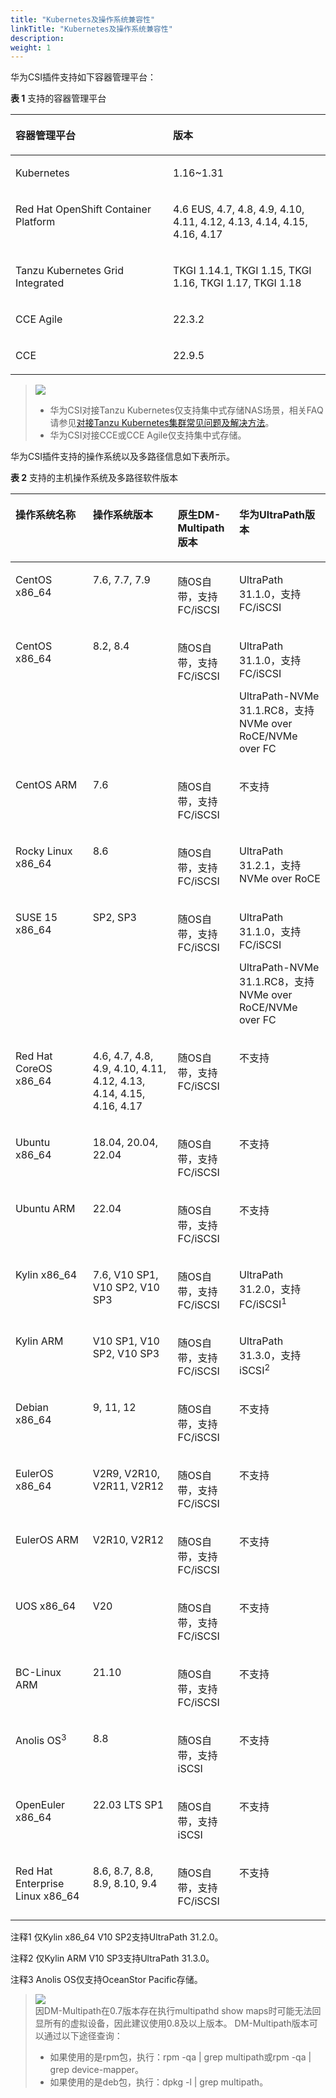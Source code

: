 ```yaml
---
title: "Kubernetes及操作系统兼容性"
linkTitle: "Kubernetes及操作系统兼容性"
description: 
weight: 1
---
```


华为CSI插件支持如下容器管理平台：

**表 1**  支持的容器管理平台

<a name="table1074710451516"></a>
<table><thead align="left"><tr id="row474794517118"><th class="cellrowborder" valign="top" width="50%" id="mcps1.2.3.1.1"><p id="p107476451618"><a name="p107476451618"></a><a name="p107476451618"></a>容器管理平台</p>
</th>
<th class="cellrowborder" valign="top" width="50%" id="mcps1.2.3.1.2"><p id="p1574820451312"><a name="p1574820451312"></a><a name="p1574820451312"></a>版本</p>
</th>
</tr>
</thead>
<tbody><tr id="row774818457119"><td class="cellrowborder" valign="top" width="50%" headers="mcps1.2.3.1.1 "><p id="p774815451619"><a name="p774815451619"></a><a name="p774815451619"></a>Kubernetes</p>
</td>
<td class="cellrowborder" valign="top" width="50%" headers="mcps1.2.3.1.2 "><p id="p1074815457112"><a name="p1074815457112"></a><a name="p1074815457112"></a>1.16~1.31</p>
</td>
</tr>
<tr id="row1374812458110"><td class="cellrowborder" valign="top" width="50%" headers="mcps1.2.3.1.1 "><p id="p15748194519116"><a name="p15748194519116"></a><a name="p15748194519116"></a>Red Hat OpenShift Container Platform</p>
</td>
<td class="cellrowborder" valign="top" width="50%" headers="mcps1.2.3.1.2 "><p id="p1774819451114"><a name="p1774819451114"></a><a name="p1774819451114"></a>4.6 EUS, 4.7, 4.8, 4.9, 4.10, 4.11, 4.12, 4.13, 4.14, 4.15, 4.16, 4.17</p>
</td>
</tr>
<tr id="row1526064545317"><td class="cellrowborder" valign="top" width="50%" headers="mcps1.2.3.1.1 "><p id="p1426094595313"><a name="p1426094595313"></a><a name="p1426094595313"></a>Tanzu Kubernetes Grid Integrated</p>
</td>
<td class="cellrowborder" valign="top" width="50%" headers="mcps1.2.3.1.2 "><p id="p626054555310"><a name="p626054555310"></a><a name="p626054555310"></a>TKGI 1.14.1, TKGI 1.15, TKGI 1.16, TKGI 1.17, TKGI 1.18</p>
</td>
</tr>
<tr id="row117973419355"><td class="cellrowborder" valign="top" width="50%" headers="mcps1.2.3.1.1 "><p id="p1118023483511"><a name="p1118023483511"></a><a name="p1118023483511"></a>CCE Agile</p>
</td>
<td class="cellrowborder" valign="top" width="50%" headers="mcps1.2.3.1.2 "><p id="p418018342356"><a name="p418018342356"></a><a name="p418018342356"></a>22.3.2</p>
</td>
</tr>
<tr id="row2097213814106"><td class="cellrowborder" valign="top" width="50%" headers="mcps1.2.3.1.1 "><p id="p6972113831015"><a name="p6972113831015"></a><a name="p6972113831015"></a>CCE</p>
</td>
<td class="cellrowborder" valign="top" width="50%" headers="mcps1.2.3.1.2 "><p id="p79726387102"><a name="p79726387102"></a><a name="p79726387102"></a>22.9.5</p>
</td>
</tr>
</tbody>
</table>

>![](/css-docs/public_sys-resources/zh-cn/icon-notice.gif)  
>-   华为CSI对接Tanzu Kubernetes仅支持集中式存储NAS场景，相关FAQ请参见[对接Tanzu Kubernetes集群常见问题及解决方法](/docs/troubleshooting/common-problems-and-solutions-for-interconnecting-with-the-tanzu-kubernetes-cluster)。
>-   华为CSI对接CCE或CCE Agile仅支持集中式存储。

华为CSI插件支持的操作系统以及多路径信息如下表所示。

**表 2**  支持的主机操作系统及多路径软件版本

<a name="table133422378818"></a>
<table><thead align="left"><tr id="row83438371381"><th class="cellrowborder" valign="top" width="24.537546245375463%" id="mcps1.2.5.1.1"><p id="p334317371186"><a name="p334317371186"></a><a name="p334317371186"></a>操作系统名称</p>
</th>
<th class="cellrowborder" valign="top" width="26.957304269573047%" id="mcps1.2.5.1.2"><p id="p1534317371812"><a name="p1534317371812"></a><a name="p1534317371812"></a>操作系统版本</p>
</th>
<th class="cellrowborder" valign="top" width="19.548045195480455%" id="mcps1.2.5.1.3"><p id="p20513132412163"><a name="p20513132412163"></a><a name="p20513132412163"></a>原生DM-Multipath版本</p>
</th>
<th class="cellrowborder" valign="top" width="28.957104289571046%" id="mcps1.2.5.1.4"><p id="p5519020131610"><a name="p5519020131610"></a><a name="p5519020131610"></a>华为UltraPath版本</p>
</th>
</tr>
</thead>
<tbody><tr id="row10343137688"><td class="cellrowborder" valign="top" width="24.537546245375463%" headers="mcps1.2.5.1.1 "><p id="p174422515917"><a name="p174422515917"></a><a name="p174422515917"></a>CentOS x86_64</p>
</td>
<td class="cellrowborder" valign="top" width="26.957304269573047%" headers="mcps1.2.5.1.2 "><p id="p714515424912"><a name="p714515424912"></a><a name="p714515424912"></a>7.6, 7.7, 7.9</p>
</td>
<td class="cellrowborder" valign="top" width="19.548045195480455%" headers="mcps1.2.5.1.3 "><p id="p9513142418162"><a name="p9513142418162"></a><a name="p9513142418162"></a>随OS自带，支持FC/iSCSI</p>
</td>
<td class="cellrowborder" valign="top" width="28.957104289571046%" headers="mcps1.2.5.1.4 "><p id="p951912207160"><a name="p951912207160"></a><a name="p951912207160"></a>UltraPath 31.1.0，支持FC/iSCSI</p>
</td>
</tr>
<tr id="row126961850188"><td class="cellrowborder" valign="top" width="24.537546245375463%" headers="mcps1.2.5.1.1 "><p id="p66968571811"><a name="p66968571811"></a><a name="p66968571811"></a>CentOS x86_64</p>
</td>
<td class="cellrowborder" valign="top" width="26.957304269573047%" headers="mcps1.2.5.1.2 "><p id="p146964518186"><a name="p146964518186"></a><a name="p146964518186"></a>8.2, 8.4</p>
</td>
<td class="cellrowborder" valign="top" width="19.548045195480455%" headers="mcps1.2.5.1.3 "><p id="p7696154184"><a name="p7696154184"></a><a name="p7696154184"></a>随OS自带，支持FC/iSCSI</p>
</td>
<td class="cellrowborder" valign="top" width="28.957104289571046%" headers="mcps1.2.5.1.4 "><p id="p3696175101811"><a name="p3696175101811"></a><a name="p3696175101811"></a>UltraPath 31.1.0，支持FC/iSCSI</p>
<p id="p13433122917188"><a name="p13433122917188"></a><a name="p13433122917188"></a>UltraPath-NVMe 31.1.RC8，支持NVMe over RoCE/NVMe over FC</p>
</td>
</tr>
<tr id="row462220559496"><td class="cellrowborder" valign="top" width="24.537546245375463%" headers="mcps1.2.5.1.1 "><p id="p8622205534918"><a name="p8622205534918"></a><a name="p8622205534918"></a>CentOS ARM</p>
</td>
<td class="cellrowborder" valign="top" width="26.957304269573047%" headers="mcps1.2.5.1.2 "><p id="p162295519499"><a name="p162295519499"></a><a name="p162295519499"></a>7.6</p>
</td>
<td class="cellrowborder" valign="top" width="19.548045195480455%" headers="mcps1.2.5.1.3 "><p id="p1571627205016"><a name="p1571627205016"></a><a name="p1571627205016"></a>随OS自带，支持FC/iSCSI</p>
</td>
<td class="cellrowborder" valign="top" width="28.957104289571046%" headers="mcps1.2.5.1.4 "><p id="p92831342165018"><a name="p92831342165018"></a><a name="p92831342165018"></a>不支持</p>
</td>
</tr>
<tr id="row338018570509"><td class="cellrowborder" valign="top" width="24.537546245375463%" headers="mcps1.2.5.1.1 "><p id="p65591473511"><a name="p65591473511"></a><a name="p65591473511"></a>Rocky Linux x86_64</p>
</td>
<td class="cellrowborder" valign="top" width="26.957304269573047%" headers="mcps1.2.5.1.2 "><p id="p175591079513"><a name="p175591079513"></a><a name="p175591079513"></a>8.6</p>
</td>
<td class="cellrowborder" valign="top" width="19.548045195480455%" headers="mcps1.2.5.1.3 "><p id="p1355913785117"><a name="p1355913785117"></a><a name="p1355913785117"></a>随OS自带，支持FC/iSCSI</p>
</td>
<td class="cellrowborder" valign="top" width="28.957104289571046%" headers="mcps1.2.5.1.4 "><p id="p05591714513"><a name="p05591714513"></a><a name="p05591714513"></a>UltraPath 31.2.1，支持NVMe over RoCE</p>
</td>
</tr>
<tr id="row33431037682"><td class="cellrowborder" valign="top" width="24.537546245375463%" headers="mcps1.2.5.1.1 "><p id="p184420254915"><a name="p184420254915"></a><a name="p184420254915"></a>SUSE 15 x86_64</p>
</td>
<td class="cellrowborder" valign="top" width="26.957304269573047%" headers="mcps1.2.5.1.2 "><p id="p2014514429912"><a name="p2014514429912"></a><a name="p2014514429912"></a>SP2, SP3</p>
</td>
<td class="cellrowborder" valign="top" width="19.548045195480455%" headers="mcps1.2.5.1.3 "><p id="p351302411165"><a name="p351302411165"></a><a name="p351302411165"></a>随OS自带，支持FC/iSCSI</p>
</td>
<td class="cellrowborder" valign="top" width="28.957104289571046%" headers="mcps1.2.5.1.4 "><p id="p43207517196"><a name="p43207517196"></a><a name="p43207517196"></a>UltraPath 31.1.0，支持FC/iSCSI</p>
<p id="p1232018541915"><a name="p1232018541915"></a><a name="p1232018541915"></a>UltraPath-NVMe 31.1.RC8，支持NVMe over RoCE/NVMe over FC</p>
</td>
</tr>
<tr id="row10343113716818"><td class="cellrowborder" valign="top" width="24.537546245375463%" headers="mcps1.2.5.1.1 "><p id="p7442251798"><a name="p7442251798"></a><a name="p7442251798"></a>Red Hat CoreOS x86_64</p>
</td>
<td class="cellrowborder" valign="top" width="26.957304269573047%" headers="mcps1.2.5.1.2 "><p id="p1214517426916"><a name="p1214517426916"></a><a name="p1214517426916"></a>4.6, 4.7, 4.8, 4.9, 4.10, 4.11, 4.12, 4.13, 4.14, 4.15, 4.16, 4.17</p>
</td>
<td class="cellrowborder" valign="top" width="19.548045195480455%" headers="mcps1.2.5.1.3 "><p id="p115134245168"><a name="p115134245168"></a><a name="p115134245168"></a>随OS自带，支持FC/iSCSI</p>
</td>
<td class="cellrowborder" valign="top" width="28.957104289571046%" headers="mcps1.2.5.1.4 "><p id="p19519220141616"><a name="p19519220141616"></a><a name="p19519220141616"></a>不支持</p>
</td>
</tr>
<tr id="row234312371784"><td class="cellrowborder" valign="top" width="24.537546245375463%" headers="mcps1.2.5.1.1 "><p id="p24411253910"><a name="p24411253910"></a><a name="p24411253910"></a>Ubuntu x86_64</p>
</td>
<td class="cellrowborder" valign="top" width="26.957304269573047%" headers="mcps1.2.5.1.2 "><p id="p141451428911"><a name="p141451428911"></a><a name="p141451428911"></a>18.04, 20.04, 22.04</p>
</td>
<td class="cellrowborder" valign="top" width="19.548045195480455%" headers="mcps1.2.5.1.3 "><p id="p751392431616"><a name="p751392431616"></a><a name="p751392431616"></a>随OS自带，支持FC/iSCSI</p>
</td>
<td class="cellrowborder" valign="top" width="28.957104289571046%" headers="mcps1.2.5.1.4 "><p id="p351992071616"><a name="p351992071616"></a><a name="p351992071616"></a>不支持</p>
</td>
</tr>
<tr id="row1279582641416"><td class="cellrowborder" valign="top" width="24.537546245375463%" headers="mcps1.2.5.1.1 "><p id="p7795172661419"><a name="p7795172661419"></a><a name="p7795172661419"></a>Ubuntu ARM</p>
</td>
<td class="cellrowborder" valign="top" width="26.957304269573047%" headers="mcps1.2.5.1.2 "><p id="p14796182613148"><a name="p14796182613148"></a><a name="p14796182613148"></a>22.04</p>
</td>
<td class="cellrowborder" valign="top" width="19.548045195480455%" headers="mcps1.2.5.1.3 "><p id="p173292051151419"><a name="p173292051151419"></a><a name="p173292051151419"></a>随OS自带，支持FC/iSCSI</p>
</td>
<td class="cellrowborder" valign="top" width="28.957104289571046%" headers="mcps1.2.5.1.4 "><p id="p83292514146"><a name="p83292514146"></a><a name="p83292514146"></a>不支持</p>
</td>
</tr>
<tr id="row10343173719816"><td class="cellrowborder" valign="top" width="24.537546245375463%" headers="mcps1.2.5.1.1 "><p id="p11441251399"><a name="p11441251399"></a><a name="p11441251399"></a>Kylin x86_64</p>
</td>
<td class="cellrowborder" valign="top" width="26.957304269573047%" headers="mcps1.2.5.1.2 "><p id="p114517420917"><a name="p114517420917"></a><a name="p114517420917"></a>7.6, V10 SP1, V10 SP2, V10 SP3</p>
</td>
<td class="cellrowborder" valign="top" width="19.548045195480455%" headers="mcps1.2.5.1.3 "><p id="p851302401613"><a name="p851302401613"></a><a name="p851302401613"></a>随OS自带，支持FC/iSCSI</p>
</td>
<td class="cellrowborder" valign="top" width="28.957104289571046%" headers="mcps1.2.5.1.4 "><p id="p6519820151615"><a name="p6519820151615"></a><a name="p6519820151615"></a>UltraPath 31.2.0，支持FC/iSCSI<sup id="sup177565618716"><a name="sup177565618716"></a><a name="sup177565618716"></a>1</sup></p>
</td>
</tr>
<tr id="row514418498117"><td class="cellrowborder" valign="top" width="24.537546245375463%" headers="mcps1.2.5.1.1 "><p id="p0144174981113"><a name="p0144174981113"></a><a name="p0144174981113"></a>Kylin ARM</p>
</td>
<td class="cellrowborder" valign="top" width="26.957304269573047%" headers="mcps1.2.5.1.2 "><p id="p121441149121117"><a name="p121441149121117"></a><a name="p121441149121117"></a>V10 SP1, V10 SP2, V10 SP3</p>
</td>
<td class="cellrowborder" valign="top" width="19.548045195480455%" headers="mcps1.2.5.1.3 "><p id="p1351318249164"><a name="p1351318249164"></a><a name="p1351318249164"></a>随OS自带，支持FC/iSCSI</p>
</td>
<td class="cellrowborder" valign="top" width="28.957104289571046%" headers="mcps1.2.5.1.4 "><p id="p35196203166"><a name="p35196203166"></a><a name="p35196203166"></a>UltraPath 31.3.0，支持iSCSI<sup id="sup185591937155114"><a name="sup185591937155114"></a><a name="sup185591937155114"></a>2</sup></p>
</td>
</tr>
<tr id="row110899123112"><td class="cellrowborder" valign="top" width="24.537546245375463%" headers="mcps1.2.5.1.1 "><p id="p16108109203112"><a name="p16108109203112"></a><a name="p16108109203112"></a><span>Debian </span>x86_64</p>
</td>
<td class="cellrowborder" valign="top" width="26.957304269573047%" headers="mcps1.2.5.1.2 "><p id="p1310859163119"><a name="p1310859163119"></a><a name="p1310859163119"></a><span>9, 11</span>, 12</p>
</td>
<td class="cellrowborder" valign="top" width="19.548045195480455%" headers="mcps1.2.5.1.3 "><p id="p91081299314"><a name="p91081299314"></a><a name="p91081299314"></a>随OS自带，支持FC/iSCSI</p>
</td>
<td class="cellrowborder" valign="top" width="28.957104289571046%" headers="mcps1.2.5.1.4 "><p id="p410816943110"><a name="p410816943110"></a><a name="p410816943110"></a>不支持</p>
</td>
</tr>
<tr id="row257753715216"><td class="cellrowborder" valign="top" width="24.537546245375463%" headers="mcps1.2.5.1.1 "><p id="p15577537165212"><a name="p15577537165212"></a><a name="p15577537165212"></a>EulerOS x86_64</p>
</td>
<td class="cellrowborder" valign="top" width="26.957304269573047%" headers="mcps1.2.5.1.2 "><p id="p15771637195210"><a name="p15771637195210"></a><a name="p15771637195210"></a>V2R9, V2R10, V2R11, V2R12</p>
</td>
<td class="cellrowborder" valign="top" width="19.548045195480455%" headers="mcps1.2.5.1.3 "><p id="p14470145615315"><a name="p14470145615315"></a><a name="p14470145615315"></a>随OS自带，支持FC/iSCSI</p>
</td>
<td class="cellrowborder" valign="top" width="28.957104289571046%" headers="mcps1.2.5.1.4 "><p id="p14701656125313"><a name="p14701656125313"></a><a name="p14701656125313"></a>不支持</p>
</td>
</tr>
<tr id="row292017416534"><td class="cellrowborder" valign="top" width="24.537546245375463%" headers="mcps1.2.5.1.1 "><p id="p7920841155312"><a name="p7920841155312"></a><a name="p7920841155312"></a>EulerOS ARM</p>
</td>
<td class="cellrowborder" valign="top" width="26.957304269573047%" headers="mcps1.2.5.1.2 "><p id="p1792014110534"><a name="p1792014110534"></a><a name="p1792014110534"></a>V2R10, V2R12</p>
</td>
<td class="cellrowborder" valign="top" width="19.548045195480455%" headers="mcps1.2.5.1.3 "><p id="p10150157115312"><a name="p10150157115312"></a><a name="p10150157115312"></a>随OS自带，支持FC/iSCSI</p>
</td>
<td class="cellrowborder" valign="top" width="28.957104289571046%" headers="mcps1.2.5.1.4 "><p id="p415055725312"><a name="p415055725312"></a><a name="p415055725312"></a>不支持</p>
</td>
</tr>
<tr id="row10474145114011"><td class="cellrowborder" valign="top" width="24.537546245375463%" headers="mcps1.2.5.1.1 "><p id="p174741753402"><a name="p174741753402"></a><a name="p174741753402"></a><span>UOS</span> x86_64</p>
</td>
<td class="cellrowborder" valign="top" width="26.957304269573047%" headers="mcps1.2.5.1.2 "><p id="p134758574010"><a name="p134758574010"></a><a name="p134758574010"></a><span>V20</span></p>
</td>
<td class="cellrowborder" valign="top" width="19.548045195480455%" headers="mcps1.2.5.1.3 "><p id="p34753524019"><a name="p34753524019"></a><a name="p34753524019"></a>随OS自带，支持FC/iSCSI</p>
</td>
<td class="cellrowborder" valign="top" width="28.957104289571046%" headers="mcps1.2.5.1.4 "><p id="p947516574016"><a name="p947516574016"></a><a name="p947516574016"></a>不支持</p>
</td>
</tr>
<tr id="row867984183816"><td class="cellrowborder" valign="top" width="24.537546245375463%" headers="mcps1.2.5.1.1 "><p id="p1967912417382"><a name="p1967912417382"></a><a name="p1967912417382"></a>BC-Linux ARM</p>
</td>
<td class="cellrowborder" valign="top" width="26.957304269573047%" headers="mcps1.2.5.1.2 "><p id="p1967915493815"><a name="p1967915493815"></a><a name="p1967915493815"></a>21.10</p>
</td>
<td class="cellrowborder" valign="top" width="19.548045195480455%" headers="mcps1.2.5.1.3 "><p id="p1467974163820"><a name="p1467974163820"></a><a name="p1467974163820"></a>随OS自带，支持FC/iSCSI</p>
</td>
<td class="cellrowborder" valign="top" width="28.957104289571046%" headers="mcps1.2.5.1.4 "><p id="p26792411387"><a name="p26792411387"></a><a name="p26792411387"></a>不支持</p>
</td>
</tr>
<tr id="row4144193719134"><td class="cellrowborder" valign="top" width="24.537546245375463%" headers="mcps1.2.5.1.1 "><p id="p914473714135"><a name="p914473714135"></a><a name="p914473714135"></a>Anolis OS<sup id="sup19737153002119"><a name="sup19737153002119"></a><a name="sup19737153002119"></a>3</sup></p>
</td>
<td class="cellrowborder" valign="top" width="26.957304269573047%" headers="mcps1.2.5.1.2 "><p id="p1214473771310"><a name="p1214473771310"></a><a name="p1214473771310"></a>8.8</p>
</td>
<td class="cellrowborder" valign="top" width="19.548045195480455%" headers="mcps1.2.5.1.3 "><p id="p14144837121313"><a name="p14144837121313"></a><a name="p14144837121313"></a>随OS自带，支持iSCSI</p>
</td>
<td class="cellrowborder" valign="top" width="28.957104289571046%" headers="mcps1.2.5.1.4 "><p id="p16145113761319"><a name="p16145113761319"></a><a name="p16145113761319"></a>不支持</p>
</td>
</tr>
<tr id="row1941116615225"><td class="cellrowborder" valign="top" width="24.537546245375463%" headers="mcps1.2.5.1.1 "><p id="p17411196152216"><a name="p17411196152216"></a><a name="p17411196152216"></a>OpenEuler x86_64</p>
</td>
<td class="cellrowborder" valign="top" width="26.957304269573047%" headers="mcps1.2.5.1.2 "><p id="p241115619228"><a name="p241115619228"></a><a name="p241115619228"></a>22.03 LTS SP1</p>
</td>
<td class="cellrowborder" valign="top" width="19.548045195480455%" headers="mcps1.2.5.1.3 "><p id="p1541176132218"><a name="p1541176132218"></a><a name="p1541176132218"></a>随OS自带，支持iSCSI</p>
</td>
<td class="cellrowborder" valign="top" width="28.957104289571046%" headers="mcps1.2.5.1.4 "><p id="p9412146192210"><a name="p9412146192210"></a><a name="p9412146192210"></a>不支持</p>
</td>
</tr>
<tr id="row8426659627"><td class="cellrowborder" valign="top" width="24.537546245375463%" headers="mcps1.2.5.1.1 "><p id="p411217583481"><a name="p411217583481"></a><a name="p411217583481"></a>Red Hat Enterprise Linux x86_64</p>
</td>
<td class="cellrowborder" valign="top" width="26.957304269573047%" headers="mcps1.2.5.1.2 "><p id="p91129587480"><a name="p91129587480"></a><a name="p91129587480"></a>8.6, 8.7, 8.8, 8.9, 8.10, 9.4</p>
</td>
<td class="cellrowborder" valign="top" width="19.548045195480455%" headers="mcps1.2.5.1.3 "><p id="p141128581485"><a name="p141128581485"></a><a name="p141128581485"></a>随OS自带，支持FC/iSCSI</p>
</td>
<td class="cellrowborder" valign="top" width="28.957104289571046%" headers="mcps1.2.5.1.4 "><p id="p511205884815"><a name="p511205884815"></a><a name="p511205884815"></a>不支持</p>
</td>
</tr>
</tbody>
</table>

注释1 仅Kylin x86\_64 V10 SP2支持UltraPath 31.2.0。

注释2 仅Kylin ARM V10 SP3支持UltraPath 31.3.0。

注释3 Anolis OS仅支持OceanStor Pacific存储。

>![](/css-docs/public_sys-resources/zh-cn/icon-note.gif)  
>因DM-Multipath在0.7版本存在执行multipathd show maps时可能无法回显所有的虚拟设备，因此建议使用0.8及以上版本。
>DM-Multipath版本可以通过以下途径查询：
>-   如果使用的是rpm包，执行：rpm -qa | grep multipath或rpm -qa | grep device-mapper。
>-   如果使用的是deb包，执行：dpkg -l | grep multipath。

